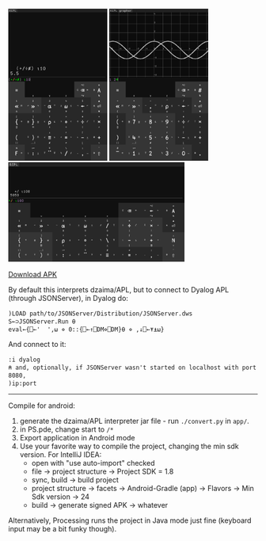 <img src=../docs/p1.png width="200"></img> <img src=../docs/p2.png width="200"></img> <img src=../docs/l1.png width="356"></img>

[Download APK](https://github.com/dzaima/APL/releases)

By default this interprets dzaima/APL, but to connect to Dyalog APL (through JSONServer), in Dyalog do:

```apl
)LOAD path/to/JSONServer/Distribution/JSONServer.dws
S←⊃JSONServer.Run ⍬
eval←{⎕←'  ',⍵ ⋄ 0::{⎕←↑⎕DM⋄⎕DM}⍬ ⋄ ,↓⎕←⍕⍎⍵}
```

And connect to it:

```apl
:i dyalog
⍝ and, optionally, if JSONServer wasn't started on localhost with port 8080,
)ip:port
```


---



Compile for android:

1. generate the dzaima/APL interpreter jar file - run `./convert.py` in `app/`.
2. in PS.pde, change start to `/*`
3. Export application in Android mode
4. Use your favorite way to compile the project, changing the min sdk version. For IntelliJ IDEA:
    - open with "use auto-import" checked
    - file → project structure → Project SDK = 1.8
    - sync, build → build project
    - project structure → facets → Android-Gradle (app) → Flavors → Min Sdk version → 24
    - build → generate signed APK → whatever

Alternatively, Processing runs the project in Java mode just fine (keyboard input may be a bit funky though).